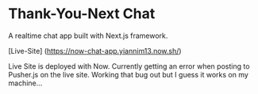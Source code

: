 # Thank-You-Next Chat

A realtime chat app built with Next.js framework.

[Live-Site] (https://now-chat-app.yiannim13.now.sh/)

Live Site is deployed with Now. Currently getting an error when posting to Pusher.js on the live site. Working that bug out but I guess it works on my machine...
